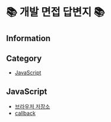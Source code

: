 # 📚 개발 면접 답변지 📚

## Information

## Category
* [JavaScript](##javascript)


## JavaScript
- [브라우저 저장소](https://github.com/hae-on/kongdak-kongdak_interview/blob/main/JavaScript/%EB%B8%8C%EB%9D%BC%EC%9A%B0%EC%A0%80%EC%A0%80%EC%9E%A5%EC%86%8C.md)
- [callback](https://github.com/hae-on/kongdak-kongdak_interview/blob/main/JavaScript/callback.md)
